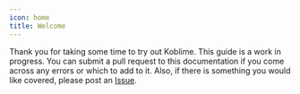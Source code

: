 ```yaml
---
icon: home
title: Welcome
---
```


Thank you for taking some time to try out Koblime. This guide is a work in progress. You can submit a pull request to this documentation if you come across any errors or which to add to it. Also, if there is something you would like covered, please post an [Issue](https://github.com/koblime/docs/issues).